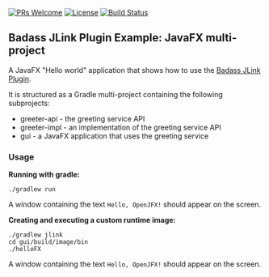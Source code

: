 [![PRs Welcome](https://img.shields.io/badge/PRs-welcome-brightgreen.svg?style=flat-square)](http://makeapullrequest.com)
[![License](https://img.shields.io/badge/License-Apache%202.0-blue.svg)](https://github.com/beryx-gist/badass-jlink-example-javafx-multiproject/blob/master/LICENSE)
[![Build Status](https://img.shields.io/travis/beryx-gist/badass-jlink-example-javafx-multiproject/master.svg?label=Build)](https://travis-ci.org/beryx-gist/badass-jlink-example-javafx-multiproject)

## Badass JLink Plugin Example: JavaFX multi-project ##

A JavaFX "Hello world" application that shows how to use the [Badass JLink Plugin](https://github.com/beryx/badass-jlink-plugin/).

It is structured as a Gradle multi-project containing the following subprojects:

- greeter-api - the greeting service API
- greeter-impl - an implementation of the greeting service API
- gui - a JavaFX application that uses the greeting service   


### Usage
**Running with gradle:**
```
./gradlew run
```

A window containing the text `Hello, OpenJFX!` should appear on the screen.


**Creating and executing a custom runtime image:**
```
./gradlew jlink
cd gui/build/image/bin
./helloFX
```

A window containing the text `Hello, OpenJFX!` should appear on the screen.
